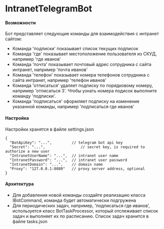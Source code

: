 ﻿# IntranetTelegramBot

#### Возможности
Бот представляет следующие команды для взаимодействия с интранет сайтом:

* Команда 'подписки' показывает список текущих подписок
* Команда 'где' показывает местоположение пользователя из СКУД, например 'где иванов'
* Команда 'почта' показывает почтовый адрес сотрудника с сайта интранет, например 'почта иванов'
* Команда 'телефон' показывает номера телефонов сотрудника с сайта интранет, например 'телефон иванов'
* Команда 'отписаться' удаляет подписку по порядковому номеру, например 'отписаться 3'. Чтобы узнать номера подисок выполните команду 'подписки'.
* Команда 'подписаться' оформляет подписку на изменение указанной команды, например 'подписаться где иванов'

#### Настройка
Настройки хранятся в файле settings.json
```
{
  "BotApiKey": "...",         // telegram bot api key
  "Secret": "...",			      // secret key, is required to authorize a new user
  "IntranetUserName": "...",  // intranet user name
  "IntranetPassword": "...",  // intranet user password
  "IntranetDomain": "...",    // domain name
  "Proxy": "127.0.0.1:8080"   // proxy server address, optional 
}

```

#### Архитектура
* Для добавления новой команды создайте реализацию класса IBotCommand, команда будет автоматически подгружена
* Для периодических задач, например, 'подписаться где иванов', используется класс BotTaskProcessor, который отслеживает список задач и выполняет их по расписанию. Список задач хранится в файле tasks.json 
